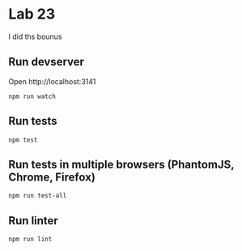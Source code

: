 # Lab 23

I did ths bounus

## Run devserver

Open http://localhost:3141

    npm run watch

## Run tests

    npm test

## Run tests in multiple browsers (PhantomJS, Chrome, Firefox)

    npm run test-all

## Run linter

    npm run lint

